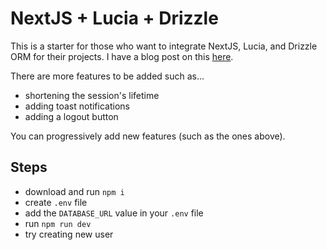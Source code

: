 # NextJS + Lucia + Drizzle

This is a starter for those who want to integrate NextJS, Lucia, and Drizzle ORM for their projects. I have a blog post on this [here]().

There are more features to be added such as...
- shortening the session's lifetime
- adding toast notifications
- adding a logout button

You can progressively add new features (such as the ones above).

## Steps

- download and run `npm i`
- create `.env` file
- add the `DATABASE_URL` value in your `.env` file
- run `npm run dev`
- try creating new user
